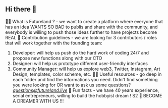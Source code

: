 ## Hi there 👋

🙋‍♀️ What is Futureland ? - we want to create a platform where everyone that has an idea WANTS SO BAD to publis and share with the community, and everybody is willing to push those ideas further to have projects become REAL
🌈 Contribution guidelines - we are looking for 3 contributors / roles that will work together with the founding team:
1. Developer: will help us push do the hard work of coding 24/7 and propose new functions along with our CTO
2. Designer: will help us prototype different user-friendly interfaces
3. Community Manager: will help us explore web3, Twitter, Instagram, Art Design, templates, color scheme, etc.
👩‍💻 Useful resources - go deep in each folder and find the informations you need. Didn't find something you were looking for OR want to ask us some questions? *questions@futureland.live*
🍿 Fun facts - we have 40 years experience, serial entrepreneurs, willing to build the hobbyist dream ! S2
🧙 BECOME A DREAMER WITH US !!!
